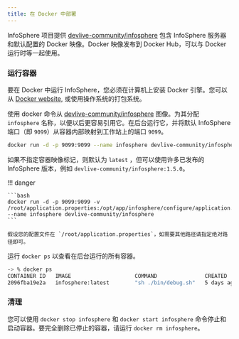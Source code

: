 ```yaml
---
title: 在 Docker 中部署
---
```


InfoSphere 项目提供 [devlive-community/infosphere](https://hub.docker.com/r/devlive-community/infosphere) 包含 InfoSphere 服务器和默认配置的 Docker 映像。Docker 映像发布到 Docker Hub，可以与 Docker 运行时等一起使用。

### 运行容器

要在 Docker 中运行 InfoSphere，您必须在计算机上安装 Docker 引擎。您可以从 [Docker website](https://docker.com/), 或使用操作系统的打包系统。

使用 docker 命令从 [devlive-community/infosphere](https://hub.docker.com/r/devlive-community/infosphere) 图像。为其分配 `infosphere` 名称，以便以后更容易引用它。在后台运行它，并将默认 InfoSphere 端口（即 `9099`）从容器内部映射到工作站上的端口 `9099`。

```bash
docker run -d -p 9099:9099 --name infosphere devlive-community/infosphere
```

如果不指定容器映像标记，则默认为 `latest` ，但可以使用许多已发布的 InfoSphere 版本，例如 `devlive-community/infosphere:1.5.0`。

!!! danger

    ```bash
    docker run -d -p 9099:9099 -v /root/application.properties:/opt/app/infosphere/configure/application.properties --name infosphere devlive-community/infosphere
    ```

    假设您的配置文件在 `/root/application.properties`，如需要其他路径请指定绝对路径即可。

运行 `docker ps` 以查看在后台运行的所有容器。

```bash
-> % docker ps
CONTAINER ID   IMAGE                    COMMAND               CREATED      STATUS          PORTS                    NAMES
2096fba19e2a   infosphere:latest        "sh ./bin/debug.sh"   5 days ago   Up 14 seconds   0.0.0.0:9099->9099/tcp   infosphere
```

### 清理

您可以使用 `docker stop infosphere` 和 `docker start infosphere` 命令停止和启动容器。要完全删除已停止的容器，请运行 `docker rm infosphere`。
